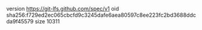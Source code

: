 version https://git-lfs.github.com/spec/v1
oid sha256:f729ed2ec065cbcfd9c3245dafe6aea80597c8ee223fc2bd3688ddcda9f45579
size 10311
